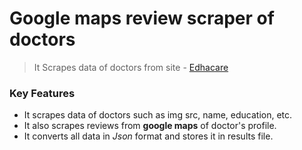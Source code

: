 # Google maps review scraper of doctors

> It Scrapes data of doctors from site - [Edhacare](https://www.edhacare.com/doctors?page=1)

### Key Features
- It scrapes data of doctors such as img src, name, education, etc.
- It also scrapes reviews from **google maps** of doctor's profile.
- It converts all data in *Json* format and stores it in results file.

